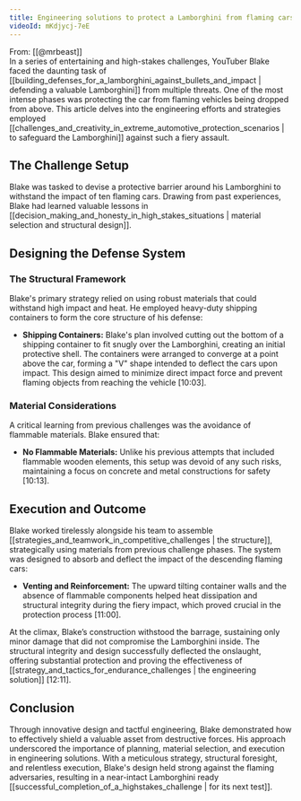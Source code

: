 ```yaml
---
title: Engineering solutions to protect a Lamborghini from flaming cars
videoId: mKdjycj-7eE
---
```


From: [[@mrbeast]] <br/> 
In a series of entertaining and high-stakes challenges, YouTuber Blake faced the daunting task of [[building_defenses_for_a_lamborghini_against_bullets_and_impact | defending a valuable Lamborghini]] from multiple threats. One of the most intense phases was protecting the car from flaming vehicles being dropped from above. This article delves into the engineering efforts and strategies employed [[challenges_and_creativity_in_extreme_automotive_protection_scenarios | to safeguard the Lamborghini]] against such a fiery assault.

## The Challenge Setup

Blake was tasked to devise a protective barrier around his Lamborghini to withstand the impact of ten flaming cars. Drawing from past experiences, Blake had learned valuable lessons in [[decision_making_and_honesty_in_high_stakes_situations | material selection and structural design]].

## Designing the Defense System

### The Structural Framework

Blake's primary strategy relied on using robust materials that could withstand high impact and heat. He employed heavy-duty shipping containers to form the core structure of his defense:

- **Shipping Containers:** Blake's plan involved cutting out the bottom of a shipping container to fit snugly over the Lamborghini, creating an initial protective shell. The containers were arranged to converge at a point above the car, forming a "V" shape intended to deflect the cars upon impact. This design aimed to minimize direct impact force and prevent flaming objects from reaching the vehicle [<a class="yt-timestamp" data-t="10:03">10:03</a>].

### Material Considerations

A critical learning from previous challenges was the avoidance of flammable materials. Blake ensured that:

- **No Flammable Materials:** Unlike his previous attempts that included flammable wooden elements, this setup was devoid of any such risks, maintaining a focus on concrete and metal constructions for safety [<a class="yt-timestamp" data-t="10:13">10:13</a>].

## Execution and Outcome

Blake worked tirelessly alongside his team to assemble [[strategies_and_teamwork_in_competitive_challenges | the structure]], strategically using materials from previous challenge phases. The system was designed to absorb and deflect the impact of the descending flaming cars:

- **Venting and Reinforcement:** The upward tilting container walls and the absence of flammable components helped heat dissipation and structural integrity during the fiery impact, which proved crucial in the protection process [<a class="yt-timestamp" data-t="11:00">11:00</a>].

At the climax, Blake’s construction withstood the barrage, sustaining only minor damage that did not compromise the Lamborghini inside. The structural integrity and design successfully deflected the onslaught, offering substantial protection and proving the effectiveness of [[strategy_and_tactics_for_endurance_challenges | the engineering solution]] [<a class="yt-timestamp" data-t="12:11">12:11</a>].

## Conclusion

Through innovative design and tactful engineering, Blake demonstrated how to effectively shield a valuable asset from destructive forces. His approach underscored the importance of planning, material selection, and execution in engineering solutions. With a meticulous strategy, structural foresight, and relentless execution, Blake's design held strong against the flaming adversaries, resulting in a near-intact Lamborghini ready [[successful_completion_of_a_highstakes_challenge | for its next test]].